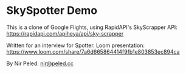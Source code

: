 # SkySpotter Demo

This is a clone of Google Flights, using RapidAPI's SkyScrapper API: https://rapidapi.com/apiheya/api/sky-scrapper

Written for an interview for Spotter. Loom presentation: https://www.loom.com/share/7a6d665864414f9fb1e803853ec894ca

By Nir Peled: nir@peled.cc

